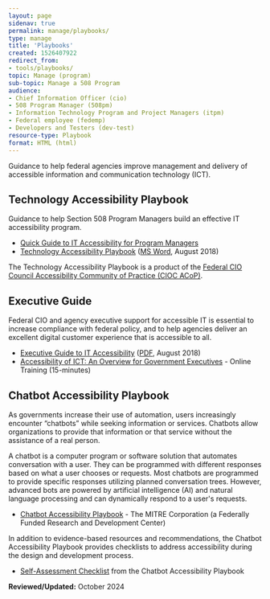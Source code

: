 ```yaml
---
layout: page
sidenav: true
permalink: manage/playbooks/
type: manage
title: 'Playbooks'
created: 1526407922
redirect_from:
- tools/playbooks/
topic: Manage (program)
sub-topic: Manage a 508 Program
audience:
- Chief Information Officer (cio)
- 508 Program Manager (508pm)
- Information Technology Program and Project Managers (itpm)
- Federal employee (fedemp)
- Developers and Testers (dev-test)
resource-type: Playbook
format: HTML (html)
---
```


Guidance to help federal agencies improve management and delivery of accessible information and communication technology (ICT).

## Technology Accessibility Playbook
Guidance to help Section 508 Program Managers build an effective IT accessibility program.

* [Quick Guide to IT Accessibility for Program Managers][4]
* [Technology Accessibility Playbook][5] (<a href="https://assets.section508.gov/files/Technology-Accessibility-Playbook-2018-Update.docx" target="_blank">MS Word</a>, August 2018)

The Technology Accessibility Playbook is a product of the [Federal CIO Council Accessibility Community of Practice (CIOC ACoP)][8].

## Executive Guide
Federal CIO and agency executive support for accessible IT is essential to increase compliance with federal policy, and to help agencies deliver an excellent digital customer experience that is accessible to all. 

  * [Executive Guide to IT Accessibility][1] (<a href="https://assets.section508.gov/files/Executive%20Guide%20to%20Federal%20IT%20Accessibility.pdf#overlay-context=tools/playbooks" target="_blank">PDF</a>, August 2018)
  * [Accessibility of ICT: An Overview for Government Executives][3] - Online Training (15-minutes)

## Chatbot Accessibility Playbook
As governments increase their use of automation, users increasingly encounter “chatbots” while seeking information or services. Chatbots allow organizations to provide that information or that service without the assistance of a real person. 

A chatbot is a computer program or software solution that automates conversation with a user. They can be programmed with different responses based on what a user chooses or requests. Most chatbots are programmed to provide specific responses utilizing planned conversation trees. However, advanced bots are powered by artificial intelligence (AI) and natural language processing and can dynamically respond to a user's requests.

  * [Chatbot Accessibility Playbook](https://mitre.github.io/chatbot-accessibility-playbook/index.html) - The MITRE Corporation (a Federally Funded Research and Development Center)

In addition to evidence-based resources and recommendations, the Chatbot Accessibility Playbook provides checklists to address accessibility during the design and development process.
  * [Self-Assessment Checklist](https://mitre.github.io/chatbot-accessibility-playbook/docs/A_2.html) from the Chatbot Accessibility Playbook

**Reviewed/Updated:** October 2024

 [1]: {{site.baseurl}}/manage/playbooks/exec-guide-accessibility
 [2]: https://assets.section508.gov/files/Executive%20Guide%20to%20Federal%20IT%20Accessibility.pdf#overlay-context=tools/playbooks
 [3]: {{site.baseurl}}/training/online-course/accessible-for-executives/
 [4]: {{site.baseurl}}/manage/playbooks/accessibility-playbook-quick-guide
 [5]: {{site.baseurl}}/manage/playbooks/technology-accessibility-playbook-intro
 [6]: https://assets.section508.gov/files/Technology-Accessibility-Playbook-2018-Update.docx
 [8]: https://www.cio.gov/about/members-and-leadership/accessibility-cop/